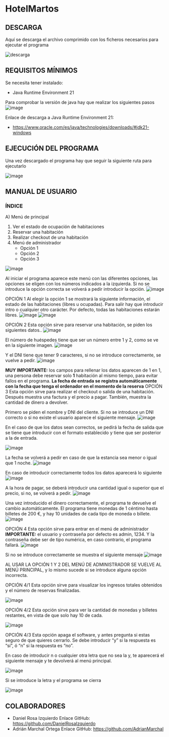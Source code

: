# HotelMartos

## DESCARGA
Aquí se descarga el archivo comprimido con los ficheros necesarios para ejecutar el programa

![descarga](https://github.com/DanielRosaIzquierdo/HotelMartos/assets/150911084/e0299ef7-2fc4-499d-81f8-6fcaea7b8af8)

## REQUISITOS MÍNIMOS
Se necesita tener instalado:
- Java Runtime Environment 21

Para comprobar la versión de java hay que realizar los siguientes pasos
![image](https://github.com/DanielRosaIzquierdo/HotelMartos/assets/150911084/cf510298-8656-41d1-8e73-c144cad28f25)

Enlace de descarga a Java Runtime Environment 21:
- https://www.oracle.com/es/java/technologies/downloads/#jdk21-windows

## EJECUCIÓN DEL PROGRAMA

Una vez descargado el programa hay que seguir la siguiente ruta para ejecutarlo

![image](https://github.com/DanielRosaIzquierdo/HotelMartos/assets/150911084/4c81fdd8-d063-4489-b032-e2a340e0d6cf)


## MANUAL DE USUARIO

### ÍNDICE

A) Menú de principal
 1. Ver el estado de ocupación de habitaciones 
 2. Reservar una habitación
 3. Realizar checkout de una habitación
 4. Menú de administrador
	- Opción 1
	- Opción 2
	- Opción 3


![image](https://github.com/DanielRosaIzquierdo/HotelMartos/assets/150911084/dbefaea2-52ea-48f9-8eee-60efd52a5298)

 
Al iniciar el programa aparece este menú con las diferentes opciones, las opciones se eligen con los números indicados a la izquierda. Si no se introduce la opción correcta se volverá a pedir introducir la opción.
![image](https://github.com/DanielRosaIzquierdo/HotelMartos/assets/150911084/471fe91d-8c80-46a1-b3bc-4cd2fb73cbd1)

 

OPCIÓN 1
Al elegir la opción 1 se mostrará la siguiente información, el estado de las habitaciones (libres u ocupadas). Para salir hay que introducir intro o cualquier otro carácter. Por defecto, todas las habitaciones estarán libres.
![image](https://github.com/DanielRosaIzquierdo/HotelMartos/assets/150911084/efaa7e4c-f9a9-4589-b893-81e25a50567a)
![image](https://github.com/DanielRosaIzquierdo/HotelMartos/assets/150911084/e53c7ef9-726b-4cc4-a1ef-8a61bb780e23)

 
 

OPCIÓN 2
Esta opción sirve para reservar una habitación, se piden los siguientes datos..
![image](https://github.com/DanielRosaIzquierdo/HotelMartos/assets/150911084/8ca6bc6b-412e-4f64-aa44-0e4b90af1e04)

 
El número de huéspedes tiene que ser un número entre 1 y 2, como se ve en la siguiente imagen.
![image](https://github.com/DanielRosaIzquierdo/HotelMartos/assets/150911084/61efff6e-3f95-49b1-8c80-f172b5ffcaec)

 
Y el DNI tiene que tener 9 caracteres, si no se introduce correctamente, se vuelve a pedir.
![image](https://github.com/DanielRosaIzquierdo/HotelMartos/assets/150911084/85d8fb53-e736-4bf4-9e54-e82543fdb3e4)

 
**MUY IMPORTANTE:** los campos para rellenar los datos aparecen de 1 en 1, una persona debe reservar solo **1** habitación al mismo tiempo, para evitar fallos en el programa.
**La fecha de entrada se registra automáticamente con la fecha que tenga el ordenador en el momento de la reserva**
OPCIÓN 3
Esta opción sirve para realizar el checkout o salida de una habitación. Después muestra una factura y el precio a pagar. También, muestra la cantidad de dinero a devolver.

Primero se piden el nombre y DNI del cliente. Si no se introduce un DNI correcto o si no existe el usuario aparece el siguiente mensaje.
![image](https://github.com/DanielRosaIzquierdo/HotelMartos/assets/150911084/fcef65e3-2e6d-4814-94e9-2416b60e5c5d)

 

En el caso de que los datos sean correctos, se pedirá la fecha de salida que se tiene que introducir con el formato establecido y tiene que ser posterior a la de entrada.

![image](https://github.com/DanielRosaIzquierdo/HotelMartos/assets/150911084/2e4b634f-223a-4b59-aabf-1e331555d2c1)

 
La fecha se volverá a pedir en caso de que la estancia sea menor o igual que 1 noche.
![image](https://github.com/DanielRosaIzquierdo/HotelMartos/assets/150911084/9b2f105b-cf04-40dd-a44e-a5c2307c3697)

 

En caso de introducir correctamente todos los datos aparecerá lo siguiente
![image](https://github.com/DanielRosaIzquierdo/HotelMartos/assets/150911084/de5ed347-56f6-4cf2-a149-903522927976)

 
A la hora de pagar, se deberá introducir una cantidad igual o superior que el precio, si no, se volverá a pedir.
![image](https://github.com/DanielRosaIzquierdo/HotelMartos/assets/150911084/93b8cfe6-5325-456c-9e7f-493a50187080)

 

Una vez introducido el dinero correctamente, el programa te devuelve el cambio automáticamente. El programa tiene monedas de 1 céntimo hasta billetes de 200 €, y hay 10 unidades de cada tipo de moneda o billete.
![image](https://github.com/DanielRosaIzquierdo/HotelMartos/assets/150911084/5df5ec88-0c02-4471-9c9d-c9924fcafa29)

 

OPCIÓN 4
Esta opción sirve para entrar en el menú de administrador
**IMPORTANTE:** el usuario y contraseña por defecto es admin, 1234. Y la  contraseña debe ser de tipo numérica, en caso contrario, el programa fallará.
![image](https://github.com/DanielRosaIzquierdo/HotelMartos/assets/150911084/1df72207-7858-42f3-819e-405202418be5)

 




Si no se introduce correctamente se muestra el siguiente mensaje
![image](https://github.com/DanielRosaIzquierdo/HotelMartos/assets/150911084/ab03611a-7ba4-40c5-9780-ac52c952bc23)

 

AL USAR LA OPCIÓN 1 Y 2 DEL MENÚ DE ADMINISTRADOR SE VUELVE AL MENÚ PRINCIPAL, y lo mismo sucede si se introduce alguna opción incorrecta.

OPCIÓN 4/1
Esta opción sirve para visualizar los ingresos totales obtenidos y el número de reservas finalizadas.
 

![image](https://github.com/DanielRosaIzquierdo/HotelMartos/assets/150911084/844513da-b114-4d95-ad97-1bf0c9f27b13)







OPCIÓN 4/2
Esta opción sirve para ver la cantidad de monedas y billetes restantes, en vista de que solo hay 10 de cada.

![image](https://github.com/DanielRosaIzquierdo/HotelMartos/assets/150911084/e6ac3617-3528-4acf-96e3-f5fe43952863)

 

OPCIÓN 4/3
Esta opción apaga el software, y antes pregunta si estas seguro de que quieres cerrarlo.
Se debe introducir “y” si la respuesta es “sí”, ó “n” si la respuesta es “no”.

En caso de introducir n o cualquier otra letra que no sea la y, te aparecerá el siguiente mensaje y te devolverá al menú principal.

![image](https://github.com/DanielRosaIzquierdo/HotelMartos/assets/150911084/1a45bc38-832d-4448-8413-9c0fb662f1e6)


Si se introduce la letra y el programa se cierra

![image](https://github.com/DanielRosaIzquierdo/HotelMartos/assets/150911084/feefe9c6-f324-4d70-84ad-dfb4d30b876f)

 ## COLABORADORES
 - Daniel Rosa Izquierdo Enlace GitHub: https://github.com/DanielRosaIzquierdo
 - Adrián Marchal Ortega Enlace GitHub: https://github.com/AdrianMarchal

